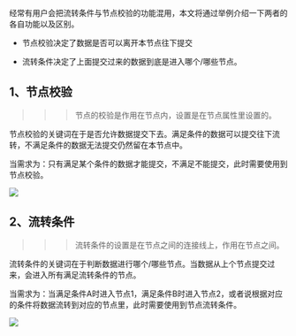 经常有用户会把流转条件与节点校验的功能混用，本文将通过举例介绍一下两者的各自功能以及区别。

* 节点校验决定了数据是否可以离开本节点往下提交

* 流转条件决定了上面提交过来的数据到底是进入哪个/哪些节点。



## 1、节点校验
>>> 节点的校验是作用在节点内，设置是在节点属性里设置的。

节点校验的关键词在于是否允许数据提交下去。满足条件的数据可以提交往下流转，不满足条件的数据无法提交仍然留在本节点中。

当需求为：只有满足某个条件的数据才能提交，不满足不能提交，此时需要使用到节点校验。

![](http://docfiles.baibaoyun.com/FrSVJaVVbUWVnFOvNI6o_jD3w8em)

## 2、流转条件
>>> 流转条件的设置是在节点之间的连接线上，作用在节点之间。

流转条件的关键词在于判断数据进行哪个/哪些节点。当数据从上个节点提交过来，会进入所有满足流转条件的节点。

当需求为：当满足条件A时进入节点1，满足条件B时进入节点2，或者说根据对应的条件将数据流转到对应的节点里，此时需要使用到节点流转条件。

![](http://docfiles.baibaoyun.com/FrFiG2UaJ2Z5B4eH1lPNNVNZcz-_)



